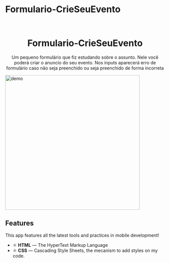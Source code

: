 # Formulario-CrieSeuEvento
<h1 align="center">

<br>
Formulario-CrieSeuEvento
</h1>

<p align="center">Um pequeno formulário que fiz estudando sobre o assunto. 
  Nele você poderá criar o anuncio do seu evento. Nos inputs aparecerá erro de formulário
  caso não seja preenchido ou seja preenchido de forma incorreta</p>

<div>
  <img src="https://i.imgur.com/434EgWG.gif" alt="demo" height="425">
</div>

## Features
[//]: # (Add the features of your project here:)
This app features all the latest tools and practices in mobile development!

- ⚛️ **HTML** — The HyperText Markup Language  
- ⚛️ **CSS** — Cascading Style Sheets, the mecanism to add styles on my code.
